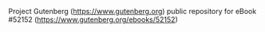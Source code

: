 Project Gutenberg (https://www.gutenberg.org) public repository for
eBook #52152 (https://www.gutenberg.org/ebooks/52152)
